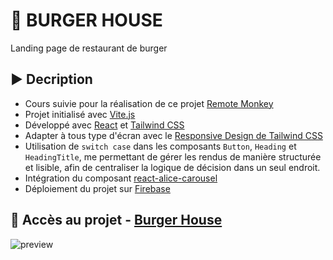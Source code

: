 # 🍔 BURGER HOUSE
Landing page de restaurant de burger

## ▶️ Decription
- Cours suivie pour la réalisation de ce projet [Remote Monkey](https://youtube.com/playlist?list=PLtKaauZVThjDU0MtbTq29AWcCQpslv1PV&si=wC5gLhmDNTMToojJ) 
- Projet initialisé avec [Vite.js](https://vitejs.dev/)
- Développé avec [React](https://fr.react.dev/) et [Tailwind CSS](https://tailwindcss.com/)
- Adapter à tous type d'écran avec le [Responsive Design de Tailwind CSS](https://tailwindcss.com/docs/responsive-design)
- Utilisation de `switch case` dans les composants `Button`, `Heading` et `HeadingTitle`, me permettant de gérer les rendus de manière structurée et lisible, afin de centraliser la logique de décision dans un seul endroit.
- Intégration du composant [react-alice-carousel](https://www.npmjs.com/package/react-alice-carousel)
- Déploiement du projet sur [Firebase](https://firebase.google.com/)
### 

## 🔎 Accès au projet - [Burger House](https://burger-house-c0b43.web.app/)
![preview](https://github.com/user-attachments/assets/276ac340-955f-4c54-b5c9-e8f28ad5cbf0)
